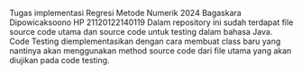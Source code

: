 Tugas implementasi Regresi Metode Numerik 2024 Bagaskara Dipowicaksoono HP 21120122140119 Dalam repository ini sudah terdapat file source code utama dan source code untuk testing dalam bahasa Java. Code Testing diemplementasikan dengan cara membuat class baru yang nantinya akan menggunakan method source code dari file utama yang akan diujikan pada code testing.
